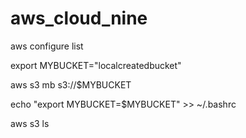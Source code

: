 # aws_cloud_nine

aws configure list

export MYBUCKET="localcreatedbucket"

aws s3 mb s3://$MYBUCKET

echo "export MYBUCKET=$MYBUCKET" >> ~/.bashrc

aws s3 ls